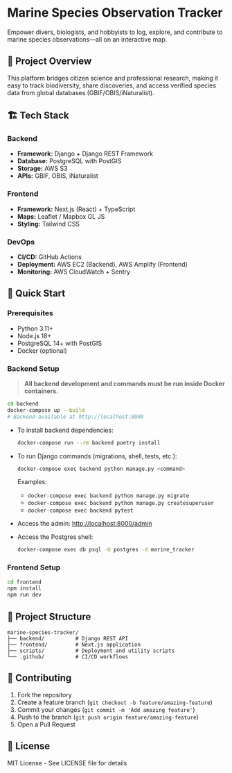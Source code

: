 # Marine Species Observation Tracker

Empower divers, biologists, and hobbyists to log, explore, and contribute to marine species observations—all on an interactive map.

## 🌊 Project Overview

This platform bridges citizen science and professional research, making it easy to track biodiversity, share discoveries, and access verified species data from global databases (GBIF/OBIS/iNaturalist).

## 🏗️ Tech Stack

### Backend
- **Framework:** Django + Django REST Framework
- **Database:** PostgreSQL with PostGIS
- **Storage:** AWS S3
- **APIs:** GBIF, OBIS, iNaturalist

### Frontend
- **Framework:** Next.js (React) + TypeScript
- **Maps:** Leaflet / Mapbox GL JS
- **Styling:** Tailwind CSS

### DevOps
- **CI/CD:** GitHub Actions
- **Deployment:** AWS EC2 (Backend), AWS Amplify (Frontend)
- **Monitoring:** AWS CloudWatch + Sentry

## 🚀 Quick Start

### Prerequisites
- Python 3.11+
- Node.js 18+
- PostgreSQL 14+ with PostGIS
- Docker (optional)

### Backend Setup

> **All backend development and commands must be run inside Docker containers.**

```bash
cd backend
docker-compose up --build        
# Backend available at http://localhost:8000
```

- To install backend dependencies:
  ```sh
  docker-compose run --rm backend poetry install
  ```

- To run Django commands (migrations, shell, tests, etc.):
  ```sh
  docker-compose exec backend python manage.py <command>
  ```
  Examples:
  - `docker-compose exec backend python manage.py migrate`
  - `docker-compose exec backend python manage.py createsuperuser`
  - `docker-compose exec backend pytest`

- Access the admin: [http://localhost:8000/admin](http://localhost:8000/admin)

- Access the Postgres shell:
  ```sh
  docker-compose exec db psql -U postgres -d marine_tracker
  ```

### Frontend Setup
```bash
cd frontend
npm install
npm run dev
```

## 📁 Project Structure

```
marine-species-tracker/
├── backend/          # Django REST API
├── frontend/         # Next.js application
├── scripts/          # Deployment and utility scripts
└── .github/          # CI/CD workflows
```

## 🤝 Contributing

1. Fork the repository
2. Create a feature branch (`git checkout -b feature/amazing-feature`)
3. Commit your changes (`git commit -m 'Add amazing feature'`)
4. Push to the branch (`git push origin feature/amazing-feature`)
5. Open a Pull Request

## 📝 License

MIT License - See LICENSE file for details
